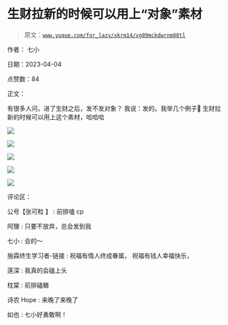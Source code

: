 # 生财拉新的时候可以用上“对象”素材

> 原文：[`www.yuque.com/for_lazy/xkrm14/vg89mckdwrnm88tl`](https://www.yuque.com/for_lazy/xkrm14/vg89mckdwrnm88tl)

作者： 七小

日期：2023-04-04

点赞数：84

正文：

有很多人问，进了生财之后，发不发对象？ 我说：发的。我举几个例子🌝 生财拉新的时候可以用上这个素材，哈哈哈

![](img/75906980e9013d8292f548fe9492eeeb.png)

![](img/31e39b7782ca0f4e038e3a15ca40045d.png)

![](img/2a5988110971a2df865e054040a6c26a.png)

![](img/b4ef3ccbf15d592684e1e3e5672237c9.png)

![](img/fcf90cf0d6fb76065d816fbdca5da392.png)

评论区：

公号【张可粒 】 : 前排嗑 cp

阿狸 : 只要不放弃，总会发到我

七小 : 会的～

施霖终生学习者-链接 : 祝福有情人终成眷属， 祝福有钱人幸福快乐，

莲深 : 我真的会磕上头

枕棠 : 前排磕糖

诗农 Hope : 来晚了来晚了

如也 : 七小好勇敢啊！



